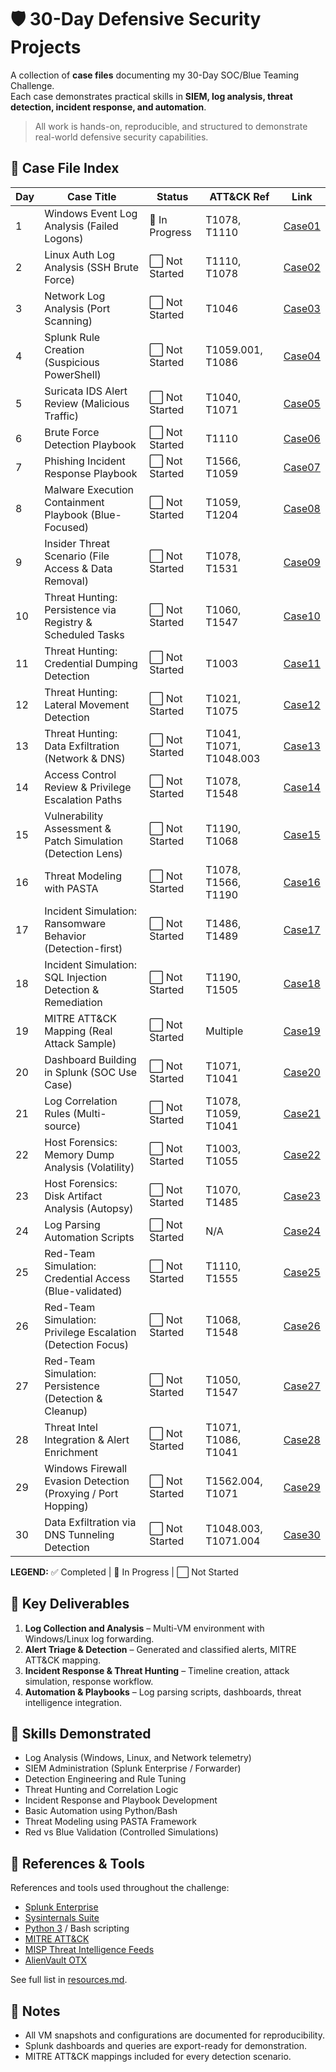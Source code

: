 # 🛡️ 30-Day Defensive Security Projects

A collection of **case files** documenting my 30-Day SOC/Blue Teaming Challenge.  
Each case demonstrates practical skills in **SIEM, log analysis, threat detection, incident response, and automation**.

> All work is hands-on, reproducible, and structured to demonstrate real-world defensive security capabilities.


## 📂 Case File Index  

| Day | Case Title | Status | ATT&CK Ref | Link |
|-----|------------|--------|------------|------|
| 1   | Windows Event Log Analysis (Failed Logons) | 🔄 In Progress | T1078, T1110 | [Case01](./Week1_LabSetup/Day1_WindowsVM) |
| 2   | Linux Auth Log Analysis (SSH Brute Force) | ⬜ Not Started | T1110, T1078 | [Case02](./Week1_LabSetup/Day2_LinuxVM) |
| 3   | Network Log Analysis (Port Scanning) | ⬜ Not Started | T1046 | [Case03](./Week1_LabSetup/Day3_KaliVM) |
| 4   | Splunk Rule Creation (Suspicious PowerShell) | ⬜ Not Started | T1059.001, T1086 | [Case04](./Week1_LabSetup/Day4_SplunkInputs) |
| 5   | Suricata IDS Alert Review (Malicious Traffic) | ⬜ Not Started | T1040, T1071 | [Case05](./Week1_LabSetup/Day5_WindowsLogs) |
| 6   | Brute Force Detection Playbook | ⬜ Not Started | T1110 | [Case06](./Week1_LabSetup/Day6_LinuxLogs) |
| 7   | Phishing Incident Response Playbook | ⬜ Not Started | T1566, T1059 | [Case07](./Week1_LabSetup/Day7_LabDocs) |
| 8   | Malware Execution Containment Playbook (Blue-Focused) | ⬜ Not Started | T1059, T1204 | [Case08](./Week2_AlertTriage/Day8_MITREMapping) |
| 9   | Insider Threat Scenario (File Access & Data Removal) | ⬜ Not Started | T1078, T1531 | [Case09](./Week2_AlertTriage/Day9_FailedLogins) |
| 10  | Threat Hunting: Persistence via Registry & Scheduled Tasks | ⬜ Not Started | T1060, T1547 | [Case10](./Week2_AlertTriage/Day10_SuspiciousPowerShell) |
| 11  | Threat Hunting: Credential Dumping Detection | ⬜ Not Started | T1003 | [Case11](./Week2_AlertTriage/Day11_NetworkTraffic) |
| 12  | Threat Hunting: Lateral Movement Detection | ⬜ Not Started | T1021, T1075 | [Case12](./Week2_AlertTriage/Day12_AlertClassification) |
| 13  | Threat Hunting: Data Exfiltration (Network & DNS) | ⬜ Not Started | T1041, T1071, T1048.003 | [Case13](./Week2_AlertTriage/Day13_MappingVerification) |
| 14  | Access Control Review & Privilege Escalation Paths | ⬜ Not Started | T1078, T1548 | [Case14](./Week2_AlertTriage/Day14_AlertTriageCase) |
| 15  | Vulnerability Assessment & Patch Simulation (Detection Lens) | ⬜ Not Started | T1190, T1068 | [Case15](./Week3_IncidentResponse/Day15_Persistence) |
| 16  | Threat Modeling with PASTA | ⬜ Not Started | T1078, T1566, T1190 | [Case16](./Week3_IncidentResponse/Day16_PersistenceDetection) |
| 17  | Incident Simulation: Ransomware Behavior (Detection-first) | ⬜ Not Started | T1486, T1489 | [Case17](./Week3_IncidentResponse/Day17_LateralMovement) |
| 18  | Incident Simulation: SQL Injection Detection & Remediation | ⬜ Not Started | T1190, T1505 | [Case18](./Week3_IncidentResponse/Day18_LateralDetection) |
| 19  | MITRE ATT&CK Mapping (Real Attack Sample) | ⬜ Not Started | Multiple | [Case19](./Week3_IncidentResponse/Day19_Exfiltration) |
| 20  | Dashboard Building in Splunk (SOC Use Case) | ⬜ Not Started | T1071, T1041 | [Case20](./Week3_IncidentResponse/Day20_ExfiltrationTimeline) |
| 21  | Log Correlation Rules (Multi-source) | ⬜ Not Started | T1078, T1059, T1041 | [Case21](./Week3_IncidentResponse/Day21_IRWorkflow) |
| 22  | Host Forensics: Memory Dump Analysis (Volatility) | ⬜ Not Started | T1003, T1055 | [Case22](./Week4_Automation_Playbooks/Day22_ThreatIntel) |
| 23  | Host Forensics: Disk Artifact Analysis (Autopsy) | ⬜ Not Started | T1070, T1485 | [Case23](./Week4_Automation_Playbooks/Day23_Playbook) |
| 24  | Log Parsing Automation Scripts | ⬜ Not Started | N/A | [Case24](./Week4_Automation_Playbooks/Day24_LogParsingScripts) |
| 25  | Red-Team Simulation: Credential Access (Blue-validated) | ⬜ Not Started | T1110, T1555 | [Case25](./Week4_Automation_Playbooks/Day25_Dashboards) |
| 26  | Red-Team Simulation: Privilege Escalation (Detection Focus) | ⬜ Not Started | T1068, T1548 | [Case26](./Week4_Automation_Playbooks/Day26_AttackSimulation) |
| 27  | Red-Team Simulation: Persistence (Detection & Cleanup) | ⬜ Not Started | T1050, T1547 | [Case27](./Week4_Automation_Playbooks/Day27_IncidentReport) |
| 28  | Threat Intel Integration & Alert Enrichment | ⬜ Not Started | T1071, T1086, T1041 | [Case28](./Week4_Automation_Playbooks/Day28_ThreatIntel) |
| 29  | Windows Firewall Evasion Detection (Proxying / Port Hopping) | ⬜ Not Started | T1562.004, T1071 | [Case29](./Week4_Automation_Playbooks/Day29_InsiderInvestigation) |
| 30  | Data Exfiltration via DNS Tunneling Detection | ⬜ Not Started | T1048.003, T1071.004 | [Case30](./Week4_Automation_Playbooks/Day30_RedBlueEngagement) |

**LEGEND:** ✅ Completed | 🔄 In Progress | ⬜ Not Started  


## 🔹 Key Deliverables

1. **Log Collection and Analysis** – Multi-VM environment with Windows/Linux log forwarding.
2. **Alert Triage & Detection** – Generated and classified alerts, MITRE ATT&CK mapping.
3. **Incident Response & Threat Hunting** – Timeline creation, attack simulation, response workflow.
4. **Automation & Playbooks** – Log parsing scripts, dashboards, threat intelligence integration.


## 🔹 Skills Demonstrated

- Log Analysis (Windows, Linux, and Network telemetry)
- SIEM Administration (Splunk Enterprise / Forwarder)
- Detection Engineering and Rule Tuning
- Threat Hunting and Correlation Logic
- Incident Response and Playbook Development
- Basic Automation using Python/Bash
- Threat Modeling using PASTA Framework
- Red vs Blue Validation (Controlled Simulations)
  

## 🔹 References & Tools
References and tools used throughout the challenge:  

- [Splunk Enterprise](https://www.splunk.com/)
- [Sysinternals Suite](https://docs.microsoft.com/en-us/sysinternals/)
- [Python 3](https://www.python.org/) / Bash scripting
- [MITRE ATT&CK](https://attack.mitre.org/)
- [MISP Threat Intelligence Feeds](https://www.misp-project.org/)
- [AlienVault OTX](https://otx.alienvault.com/)


See full list in [resources.md](resources.md).  


## 🔹 Notes

- All VM snapshots and configurations are documented for reproducibility.
- Splunk dashboards and queries are export-ready for demonstration.
- MITRE ATT&CK mappings included for every detection scenario.



